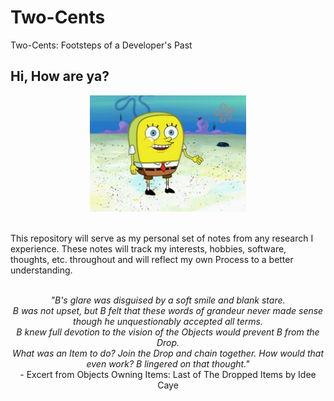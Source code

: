 # Two-Cents
Two-Cents: Footsteps of a Developer's Past

## Hi, How are ya?
<p align="center">
    <img src="./img/hi-how-are-ya.png" alt="drawing" width="250"/>
</p>

<br>
This repository will serve as my personal set of notes from any research I experience. These notes will track my interests, hobbies, software, thoughts, etc. throughout and will reflect my own Process to a better understanding.
<br>
<br>

<p align="center">  
    <em>"B's glare was disguised by a soft smile and blank stare.<br />
    B was not upset, but B felt that these words of grandeur never made sense though he unquestionably accepted all terms. <br />
    B knew full devotion to the vision of the Objects would prevent B from the Drop. <br />
    What was an Item to do? Join the Drop and chain together. How would that even work? B lingered on that thought." </em> <br />
    - Excert from Objects Owning Items: Last of The Dropped Items by Idee Caye
</p>
